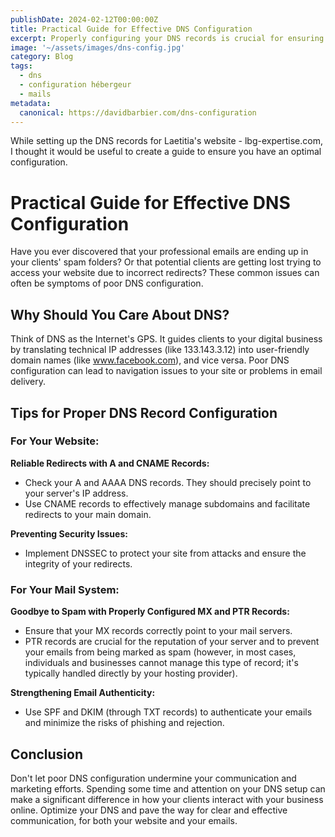 ```yaml
---
publishDate: 2024-02-12T00:00:00Z
title: Practical Guide for Effective DNS Configuration
excerpt: Properly configuring your DNS records is crucial for ensuring that your clients can find your website and that emails sent from your mail server don't end up in your clients' spam folders. A guide to effective DNS record configuration.
image: '~/assets/images/dns-config.jpg'
category: Blog
tags:
  - dns
  - configuration hébergeur
  - mails
metadata:
  canonical: https://davidbarbier.com/dns-configuration
---
```


While setting up the DNS records for Laetitia's website - lbg-expertise.com, I thought it would be useful to create a guide to ensure you have an optimal configuration.

# Practical Guide for Effective DNS Configuration
Have you ever discovered that your professional emails are ending up in your clients' spam folders? Or that potential clients are getting lost trying to access your website due to incorrect redirects?
These common issues can often be symptoms of poor DNS configuration.

## Why Should You Care About DNS?
Think of DNS as the Internet's GPS. It guides clients to your digital business by translating technical IP addresses (like 133.143.3.12) into user-friendly domain names (like www.facebook.com), and vice versa. Poor DNS configuration can lead to navigation issues to your site or problems in email delivery.

## Tips for Proper DNS Record Configuration

### For Your Website:
**Reliable Redirects with A and CNAME Records:**

- Check your A and AAAA DNS records. They should precisely point to your server's IP address.
- Use CNAME records to effectively manage subdomains and facilitate redirects to your main domain.

**Preventing Security Issues:**

- Implement DNSSEC to protect your site from attacks and ensure the integrity of your redirects.

### For Your Mail System:

**Goodbye to Spam with Properly Configured MX and PTR Records:**

- Ensure that your MX records correctly point to your mail servers.
- PTR records are crucial for the reputation of your server and to prevent your emails from being marked as spam (however, in most cases, individuals and businesses cannot manage this type of record; it's typically handled directly by your hosting provider).

**Strengthening Email Authenticity:**

- Use SPF and DKIM (through TXT records) to authenticate your emails and minimize the risks of phishing and rejection.

## Conclusion

Don't let poor DNS configuration undermine your communication and marketing efforts. Spending some time and attention on your DNS setup can make a significant difference in how your clients interact with your business online. Optimize your DNS and pave the way for clear and effective communication, for both your website and your emails.